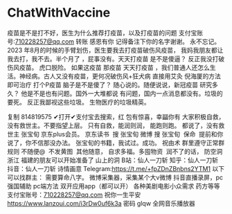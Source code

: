 # ChatWithVaccine
疫苗是不是打不好，医生为什么推荐打疫苗，以及打疫苗的问题  支付宝账号:710228257@qq.com  转账 感恩有你 记得备注下你的名字谢谢。 永不忘记。
2023 年8月的时候的手臂划伤，医生要我去打疫苗破伤风疫苗，  我妈我朋友都让我去打，我不去。半个月了 ，屁事没有。天天打疫苗 是不是傻逼？
反正我没打破伤风疫苗。  虎口脱险。 如果这疫苗 那疫苗 天天打疫苗 ，我们普通人还怎么生活。神经病。古人又没有疫苗，更何况破伤风+狂犬病 直接用艾灸 倪海厦的方法即可治疗 打个P疫苗  脑子是不是傻了？
随心说的。随便说说，新冠疫苗 研究多久？ 他是不是也有问题。国外一大堆都说 有问题，国内一点消息都没有。垃圾的要死。
反正我鄙视这些垃圾。 生物医疗的垃圾精英。






复制 814819575 ✔打开✔支付宝去搜索，红 包有惊喜，幸㽬你有
大家积极自救，没有救世主。不要指望上层。
只有自救，能润则润，
能跑则跑。
都说了，没有救世主
张宝旬 
京东plus会员。 京东读书  搜 张宝旬
微博 搜 张宝旬  保命  提前和你说了，你不信那没办法。
张宝旬的书籍，我试过。成功。
祝由术
群里遵守正常群规则 不随便@  不发黄图  其他随意， 自求多福。多囤物资  润不了的话， 防空洞  浙江 福建的朋友可以开始准备了 山上的洞
B站：仙人一刀斩
知乎：仙人一刀斩
抖音：仙人一刀斩
诗情画意
Telegram:https://t.me/+fpZDnZBnbns2YTM1
以下可以找群主：
需要算命八字。
微博采集器，采集某个大v微博
抖音直播录屏，pc
强国辅助 pc端方法
双开应用app（都可以开）
​各种美剧电影
​小众需求
​药方等等
支付宝账号：710228257@qq.com
祝你一生平安
https://www.lanzoui.com/i3rDw0uf6k3a
密码 glqw
全网音乐播放器
